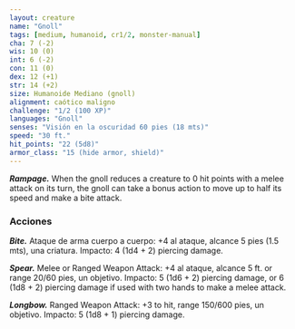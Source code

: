 ```yaml
---
layout: creature
name: "Gnoll"
tags: [medium, humanoid, cr1/2, monster-manual]
cha: 7 (-2)
wis: 10 (0)
int: 6 (-2)
con: 11 (0)
dex: 12 (+1)
str: 14 (+2)
size: Humanoide Mediano (gnoll)
alignment: caótico maligno
challenge: "1/2 (100 XP)"
languages: "Gnoll"
senses: "Visión en la oscuridad 60 pies (18 mts)"
speed: "30 ft."
hit_points: "22 (5d8)"
armor_class: "15 (hide armor, shield)"
---
```


***Rampage.*** When the gnoll reduces a creature to 0 hit points with a melee attack on its turn, the gnoll can take a bonus action to move up to half its speed and make a bite attack.

### Acciones

***Bite.*** Ataque de arma cuerpo a cuerpo: +4 al ataque, alcance 5 pies (1.5 mts), una criatura. Impacto: 4 (1d4 + 2) piercing damage.

***Spear.*** Melee or Ranged Weapon Attack: +4 al ataque, alcance 5 ft. or range 20/60 pies, un objetivo. Impacto: 5 (1d6 + 2) piercing damage, or 6 (1d8 + 2) piercing damage if used with two hands to make a melee attack.

***Longbow.*** Ranged Weapon Attack: +3 to hit, range 150/600 pies, un objetivo. Impacto: 5 (1d8 + 1) piercing damage.